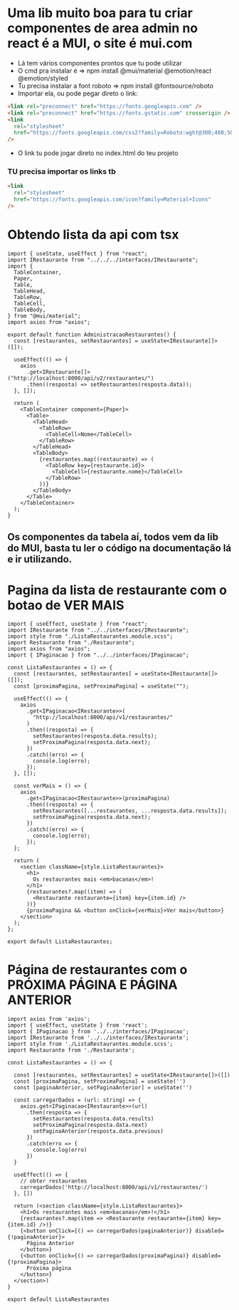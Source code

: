 # Uma lib muito boa para tu criar componentes de area admin no react é a MUI, o site é mui.com

- Lá tem vários componentes prontos que tu pode utilizar
- O cmd pra instalar é => npm install @mui/material @emotion/react @emotion/styled
- Tu precisa instalar a font roboto => npm install @fontsource/roboto
- Importar ela, ou pode pegar direto o link:
```html
<link rel="preconnect" href="https://fonts.googleapis.com" />
<link rel="preconnect" href="https://fonts.gstatic.com" crossorigin />
<link
  rel="stylesheet"
  href="https://fonts.googleapis.com/css2?family=Roboto:wght@300;400;500;600;700&display=swap"
/>
```
- O link tu pode jogar direto no index.html do teu projeto


### TU precisa importar os links tb
```html
<link
  rel="stylesheet"
  href="https://fonts.googleapis.com/icon?family=Material+Icons"
/>
```

# Obtendo lista da api com tsx

```tsx
import { useState, useEffect } from "react";
import IRestaurante from "../../../interfaces/IRestaurante";
import {
  TableContainer,
  Paper,
  Table,
  TableHead,
  TableRow,
  TableCell,
  TableBody,
} from "@mui/material";
import axios from "axios";

export default function AdministracaoRestaurantes() {
  const [restaurantes, setRestaurantes] = useState<IRestaurante[]>([]);

  useEffect(() => {
    axios
      .get<IRestaurante[]>("http://localhost:8000/api/v2/restaurantes/")
      .then((resposta) => setRestaurantes(resposta.data));
  }, []);

  return (
    <TableContainer component={Paper}>
      <Table>
        <TableHead>
          <TableRow>
            <TableCell>Nome</TableCell>
          </TableRow>
        </TableHead>
        <TableBody>
          {restaurantes.map((restaurante) => (
            <TableRow key={restaurante.id}>
              <TableCell>{restaurante.nome}</TableCell>
            </TableRow>
          ))}
        </TableBody>
      </Table>
    </TableContainer>
  );
}

```

## Os componentes da tabela aí, todos vem da lib do MUI, basta tu ler o código na documentação lá e ir utilizando.


# Pagina da lista de restaurante com o botao de VER MAIS

```tsx
import { useEffect, useState } from "react";
import IRestaurante from "../../interfaces/IRestaurante";
import style from "./ListaRestaurantes.module.scss";
import Restaurante from "./Restaurante";
import axios from "axios";
import { IPaginacao } from "../../interfaces/IPaginacao";

const ListaRestaurantes = () => {
  const [restaurantes, setRestaurantes] = useState<IRestaurante[]>([]);
  const [proximaPagina, setProximaPagina] = useState("");

  useEffect(() => {
    axios
      .get<IPaginacao<IRestaurante>>(
        "http://localhost:8000/api/v1/restaurantes/"
      )
      .then((resposta) => {
        setRestaurantes(resposta.data.results);
        setProximaPagina(resposta.data.next);
      })
      .catch((erro) => {
        console.log(erro);
      });
  }, []);

  const verMais = () => {
    axios
      .get<IPaginacao<IRestaurante>>(proximaPagina)
      .then((resposta) => {
        setRestaurantes([...restaurantes, ...resposta.data.results]);
        setProximaPagina(resposta.data.next);
      })
      .catch((erro) => {
        console.log(erro);
      });
  };

  return (
    <section className={style.ListaRestaurantes}>
      <h1>
        Os restaurantes mais <em>bacanas</em>!
      </h1>
      {restaurantes?.map((item) => (
        <Restaurante restaurante={item} key={item.id} />
      ))}
      {proximaPagina && <button onClick={verMais}>Ver mais</button>}
    </section>
  );
};

export default ListaRestaurantes;

```

# Página de restaurantes com o PRÓXIMA PÁGINA E PÁGINA ANTERIOR

```tsx
import axios from 'axios';
import { useEffect, useState } from 'react';
import { IPaginacao } from '../../interfaces/IPaginacao';
import IRestaurante from '../../interfaces/IRestaurante';
import style from './ListaRestaurantes.module.scss';
import Restaurante from './Restaurante';

const ListaRestaurantes = () => {

  const [restaurantes, setRestaurantes] = useState<IRestaurante[]>([])
  const [proximaPagina, setProximaPagina] = useState('')
  const [paginaAnterior, setPaginaAnterior] = useState('')

  const carregarDados = (url: string) => {
    axios.get<IPaginacao<IRestaurante>>(url)
      .then(resposta => {
        setRestaurantes(resposta.data.results)
        setProximaPagina(resposta.data.next)
        setPaginaAnterior(resposta.data.previous)
      })
      .catch(erro => {
        console.log(erro)
      })
  }

  useEffect(() => {
    // obter restaurantes
    carregarDados('http://localhost:8000/api/v1/restaurantes/')
  }, [])

  return (<section className={style.ListaRestaurantes}>
    <h1>Os restaurantes mais <em>bacanas</em>!</h1>
    {restaurantes?.map(item => <Restaurante restaurante={item} key={item.id} />)}
    {<button onClick={() => carregarDados(paginaAnterior)} disabled={!paginaAnterior}>
      Página Anterior
    </button>}
    {<button onClick={() => carregarDados(proximaPagina)} disabled={!proximaPagina}>
      Próxima página
    </button>}
  </section>)
}

export default ListaRestaurantes
```